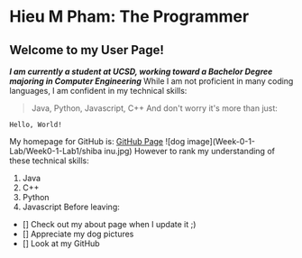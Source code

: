 # Hieu M Pham: The Programmer
## Welcome to my User Page!
***I am currently a student at UCSD, working toward a Bachelor Degree majoring in Computer Engineering***
While I am not proficient in many coding languages, I am confident in my technical skills:
> Java, Python, Javascript, C++
And don't worry it's more than just:
```
Hello, World!
```
My homepage for GitHub is: [GitHub Page](https://github.com/hugompham)
![dog image](Week-0-1-Lab/Week0-1-Lab1/shiba inu.jpg)
However to rank my understanding of these technical skills:
1. Java
2. C++
3. Python
4. Javascript
Before leaving:
- [] Check out my about page when I update it ;)
- [] Appreciate my dog pictures
- [] Look at my GitHub
